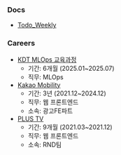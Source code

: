 ### Docs
- [Todo_Weekly](https://github.com/choikwangil95/choikwangil95/blob/main/Todo_Weekly.md)

### Careers
- [KDT MLOps 교육과정](https://kdt.hktossbank.com/)
  - 기간: 6개월 (2025.01~2025.07)
  - 직무: MLOps
- [Kakao Mobility](https://www.kakaomobility.com/)
  - 기간: 3년 (2021.12~2024.12)
  - 직무: 웹 프론트엔드
  - 소속: 광고FE파트
- [PLUS TV](https://plustv.io/)
  - 기간: 9개월 (2021.03~2021.12)
  - 직무: 웹 프론트엔드
  - 소속: RND팀
